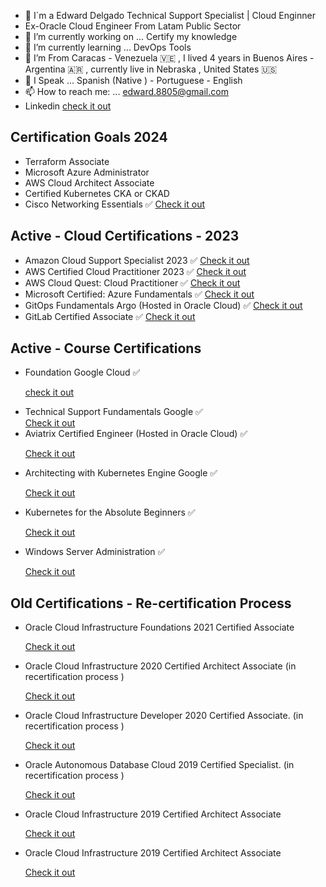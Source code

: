 
- 🥷 I`m a Edward Delgado Technical Support Specialist | Cloud Enginner
- Ex-Oracle Cloud Engineer From Latam Public Sector
- 🔭 I’m currently working on ... Certify my knowledge 
- 🌱 I’m currently learning ... DevOps Tools  
- 🧳 I’m From Caracas - Venezuela 🇻🇪  , I lived 4 years in Buenos Aires - Argentina 🇦🇷 , currently live in Nebraska , United States  🇺🇸 
- 💬 I Speak ... Spanish (Native ) - Portuguese - English  
- 📫 How to reach me: ... edward.8805@gmail.com
- Linkedin <a href="https://www.linkedin.com/in/eedelgado/"> check it out</a>  

<!DOCTYPE html>
<html>
<body>

<h2> Certification Goals 2024 </h2>
<ul>
  <li> Terraform Associate </li>
  <li> Microsoft Azure Administrator </li>
  <li> AWS Cloud Architect Associate </li>
  <li> Certified Kubernetes CKA or CKAD </li>
  <li> Cisco Networking Essentials  ✅  <a href ="https://www.credly.com/badges/867c73a8-5d22-473c-bd55-77208ae94663">Check it out </a></li>  
</ul>  

<h2> Active - Cloud Certifications - 2023 </h2>
<ul>
  
  <li> Amazon Cloud Support Specialist 2023  ✅ <a href="https://www.credential.net/7539c258-6ed3-4a3f-b46d-176a39fc9123#gs.16b165"> Check it out</a></li>
  
  <li> AWS Certified Cloud Practitioner 2023 ✅ <a href="https://www.credly.com/badges/ea4c4ec5-88fc-4158-9594-97b6900a4e48/public_url"> Check it out</a> </
  li>

  <li> AWS Cloud Quest: Cloud Practitioner ✅ <a href="https://www.credly.com/badges/28413d58-91a8-4b5c-a2e9-12b14a28d850/public_url"> Check it out</a> </li> 
  
  <li> Microsoft Certified: Azure Fundamentals ✅ <a href="https://www.credly.com/badges/5fd2422b-9f33-42f6-97b7-1fdd9e1e0148?source=linked_in_profile"> Check it out</a> </li> 
  
  <li> GitOps Fundamentals Argo (Hosted in Oracle Cloud) ✅ <a href="https://objectstorage.us-ashburn-1.oraclecloud.com/n/id8oivyko7jh/b/Courses-Github/o/GitOps-ArgoGitOps-Argo.png"> Check it out</a> </li> 
  <li> GitLab Certified Associate  ✅ <a href="https://www.credly.com/badges/1311783e-5371-4ec2-a964-f68fa5894d43/public_url"> Check it out</a> </li> 
  
  <!-- 
  <li> Oracle Cloud Infrastructure 2022 Certified Foundations Associate <a href="https://catalog-education.oracle.com/ords/certview/sharebadge?id=6C010C53C78C381E47C1AB0D57ECA5DC2F2449C9F90F096C25930780DD8C0EE6"> Check it out</a> </li>  -->
  
</ul>

<h2> Active - Course Certifications </h2>
<ul>
  <li> Foundation Google Cloud  ✅</li> <p><a href="https://www.coursera.org/account/accomplishments/verify/6NQFX8A22A9P?utm_source=link&utm_medium=certificate&utm_content=cert_image&utm_campaign=sharing_cta&utm_product=course"> check it out</a></p>
  <li> Technical Support Fundamentals Google  ✅</li> <a href="https://www.coursera.org/account/accomplishments/verify/4BNK332GZYGG"> Check it out</a>
  
  <li> Aviatrix Certified Engineer (Hosted in Oracle Cloud)  ✅ </li> <p><a href="https://objectstorage.us-ashburn-1.oraclecloud.com/n/id8oivyko7jh/b/Courses-Github/o/Aviatrix-CertificateAviatrix-Certificate.png"> Check it out</a></p>

 <li> Architecting with Kubernetes Engine Google  ✅ </li> <p><a href="https://www.coursera.org/account/accomplishments/certificate/53H44R9LEDHM"> Check it out</a></p>

 <li> Kubernetes for the Absolute Beginners  ✅</li> <p><a href="https://www.udemy.com/certificate/UC-98968c33-ec79-46d1-a1c0-5c6e81497b79/"> Check it out</a></p>

 <li> Windows Server Administration   ✅</li> <p><a href="https://www.udemy.com/certificate/UC-ZZMPSJEM/"> Check it out</a></p>

</ul>


<h2> Old Certifications - Re-certification Process </h2>
<ul>

 <li> Oracle Cloud Infrastructure Foundations 2021 Certified Associate</li> 
 <p><a href="https://www.credly.com/badges/4d3d2ff3-40e8-4bb5-8f72-48ce0dda8d21?source=linked_in_profile"> Check it out</a></p>

 <li> Oracle Cloud Infrastructure 2020 Certified Architect Associate (in recertification process ) </li> 
 <p><a href="https://www.credly.com/earner/earned/badge/255aa737-6769-4830-86d1-77a4c2f1df46"> Check it out</a></p>

 <li> Oracle Cloud Infrastructure Developer 2020 Certified Associate. (in recertification process ) </li> 
 <p><a href="https://www.credly.com/badges/54c8de21-569d-49bb-982d-4adebf76d2fc?source=linked_in_profile"> Check it out</a></p>

 <li> Oracle Autonomous Database Cloud 2019 Certified Specialist. (in recertification process )</li> 
 <p><a href="https://www.credly.com/badges/b2d4099c-b0be-4cb8-ad90-e2ce2db6641a/linked_in_profile"> Check it out</a></p>

 <li> Oracle Cloud Infrastructure 2019 Certified Architect Associate</li> 
 <p><a href="https://www.credly.com/badges/248e2795-7462-44a4-bf6a-7608cbd31277/linked_in_profile"> Check it out</a></p>

 <li> Oracle Cloud Infrastructure 2019 Certified Architect Associate</li> 
 <p><a href="https://www.credly.com/badges/248e2795-7462-44a4-bf6a-7608cbd31277/linked_in_profile"> Check it out</a></p>

 </ul>  
  
 
  
</body>
</html>
